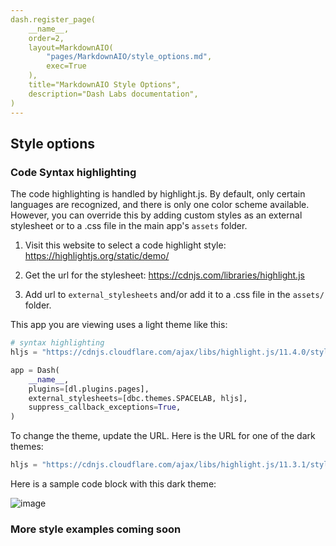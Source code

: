 ```yaml
---
dash.register_page(
    __name__,    
    order=2,
    layout=MarkdownAIO(
        "pages/MarkdownAIO/style_options.md", 
        exec=True
    ),
    title="MarkdownAIO Style Options",
    description="Dash Labs documentation",
)
---
```


## Style options 

### Code Syntax highlighting

The code highlighting is handled by highlight.js. By default, only certain languages are recognized, and there is only
one color scheme available. However, you can override this by adding custom styles as an external stylesheet or to a
.css file in the main app's `assets` folder.

1) Visit this website to select a code highlight style:  https://highlightjs.org/static/demo/  

2) Get the url for the stylesheet: https://cdnjs.com/libraries/highlight.js  

3) Add url to `external_stylesheets` and/or add it to a .css file in the  `assets/` folder.  

This app you are viewing uses a light theme like this:

```python exec-false
# syntax highlighting
hljs = "https://cdnjs.cloudflare.com/ajax/libs/highlight.js/11.4.0/styles/stackoverflow-light.min.css"

app = Dash(
    __name__,
    plugins=[dl.plugins.pages],
    external_stylesheets=[dbc.themes.SPACELAB, hljs],
    suppress_callback_exceptions=True,
)

```

To change the theme, update the URL. Here is the URL for one of the dark themes:

```python exec-false
hljs = "https://cdnjs.cloudflare.com/ajax/libs/highlight.js/11.3.1/styles/github-dark-dimmed.min.css"

```

Here is a sample code block with this dark theme:

![image](https://user-images.githubusercontent.com/72614349/150701421-44b1da68-8529-4185-8360-0c9fe895e698.png)


### More style examples coming soon